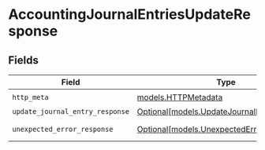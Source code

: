# AccountingJournalEntriesUpdateResponse


## Fields

| Field                                                                                  | Type                                                                                   | Required                                                                               | Description                                                                            |
| -------------------------------------------------------------------------------------- | -------------------------------------------------------------------------------------- | -------------------------------------------------------------------------------------- | -------------------------------------------------------------------------------------- |
| `http_meta`                                                                            | [models.HTTPMetadata](../models/httpmetadata.md)                                       | :heavy_check_mark:                                                                     | N/A                                                                                    |
| `update_journal_entry_response`                                                        | [Optional[models.UpdateJournalEntryResponse]](../models/updatejournalentryresponse.md) | :heavy_minus_sign:                                                                     | JournalEntries                                                                         |
| `unexpected_error_response`                                                            | [Optional[models.UnexpectedErrorResponse]](../models/unexpectederrorresponse.md)       | :heavy_minus_sign:                                                                     | Unexpected error                                                                       |